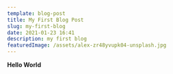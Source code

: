 ```yaml
---
template: blog-post
title: My First Blog Post
slug: my-first-blog
date: 2021-01-23 16:41
description: my first blog
featuredImage: /assets/alex-zr48yvupk04-unsplash.jpg
---
```

**Hello World**